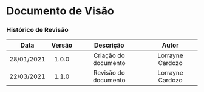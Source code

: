 # Documento de Visão

### Histórico de Revisão
Data | Versão | Descrição | Autor
:-:|:-:|:-:|:-:
28/01/2021 | 1.0.0 | Criação do documento | Lorrayne Cardozo
22/03/2021 | 1.1.0 | Revisão do documento | Lorrayne Cardozo